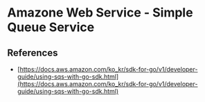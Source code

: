 # Amazone Web Service - Simple Queue Service 

## References 

- [https://docs.aws.amazon.com/ko_kr/sdk-for-go/v1/developer-guide/using-sqs-with-go-sdk.html](https://docs.aws.amazon.com/ko_kr/sdk-for-go/v1/developer-guide/using-sqs-with-go-sdk.html)